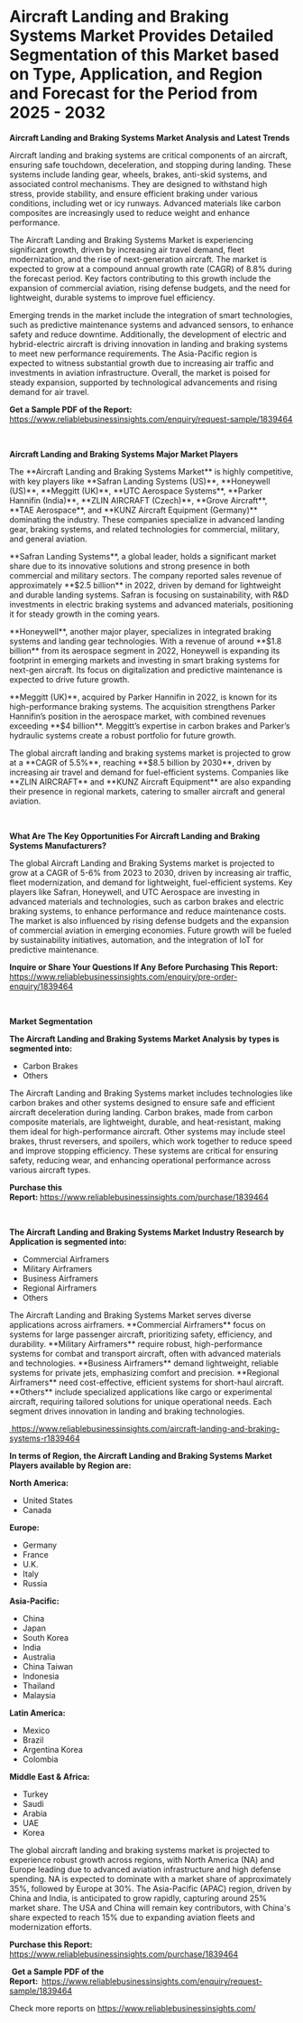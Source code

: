 <p><h1>Aircraft Landing and Braking Systems Market Provides Detailed Segmentation of this Market based on Type, Application, and Region and Forecast for the Period from 2025 - 2032</h1></p><p><strong>Aircraft Landing and Braking Systems Market Analysis and Latest Trends</strong></p>
<p><p>Aircraft landing and braking systems are critical components of an aircraft, ensuring safe touchdown, deceleration, and stopping during landing. These systems include landing gear, wheels, brakes, anti-skid systems, and associated control mechanisms. They are designed to withstand high stress, provide stability, and ensure efficient braking under various conditions, including wet or icy runways. Advanced materials like carbon composites are increasingly used to reduce weight and enhance performance.</p><p>The Aircraft Landing and Braking Systems Market is experiencing significant growth, driven by increasing air travel demand, fleet modernization, and the rise of next-generation aircraft. The market is expected to grow at a compound annual growth rate (CAGR) of 8.8% during the forecast period. Key factors contributing to this growth include the expansion of commercial aviation, rising defense budgets, and the need for lightweight, durable systems to improve fuel efficiency.</p><p>Emerging trends in the market include the integration of smart technologies, such as predictive maintenance systems and advanced sensors, to enhance safety and reduce downtime. Additionally, the development of electric and hybrid-electric aircraft is driving innovation in landing and braking systems to meet new performance requirements. The Asia-Pacific region is expected to witness substantial growth due to increasing air traffic and investments in aviation infrastructure. Overall, the market is poised for steady expansion, supported by technological advancements and rising demand for air travel.</p></p>
<p><strong>Get a Sample PDF of the Report:&nbsp;</strong> <a href="https://www.reliablebusinessinsights.com/enquiry/request-sample/1839464?utm_campaign=97&utm_medium=2&utm_source=Github&utm_content=ia&utm_term=24012025&utm_id=aircraft-landing-and-braking-systems">https://www.reliablebusinessinsights.com/enquiry/request-sample/1839464</a></p>
<p>&nbsp;</p>
<p><strong>Aircraft Landing and Braking Systems Major Market Players</strong></p>
<p><p>The **Aircraft Landing and Braking Systems Market** is highly competitive, with key players like **Safran Landing Systems (US)**, **Honeywell (US)**, **Meggitt (UK)**, **UTC Aerospace Systems**, **Parker Hannifin (India)**, **ZLIN AIRCRAFT (Czech)**, **Grove Aircraft**, **TAE Aerospace**, and **KUNZ Aircraft Equipment (Germany)** dominating the industry. These companies specialize in advanced landing gear, braking systems, and related technologies for commercial, military, and general aviation.</p><p>**Safran Landing Systems**, a global leader, holds a significant market share due to its innovative solutions and strong presence in both commercial and military sectors. The company reported sales revenue of approximately **$2.5 billion** in 2022, driven by demand for lightweight and durable landing systems. Safran is focusing on sustainability, with R&D investments in electric braking systems and advanced materials, positioning it for steady growth in the coming years.</p><p>**Honeywell**, another major player, specializes in integrated braking systems and landing gear technologies. With a revenue of around **$1.8 billion** from its aerospace segment in 2022, Honeywell is expanding its footprint in emerging markets and investing in smart braking systems for next-gen aircraft. Its focus on digitalization and predictive maintenance is expected to drive future growth.</p><p>**Meggitt (UK)**, acquired by Parker Hannifin in 2022, is known for its high-performance braking systems. The acquisition strengthens Parker Hannifin’s position in the aerospace market, with combined revenues exceeding **$4 billion**. Meggitt’s expertise in carbon brakes and Parker’s hydraulic systems create a robust portfolio for future growth.</p><p>The global aircraft landing and braking systems market is projected to grow at a **CAGR of 5.5%**, reaching **$8.5 billion by 2030**, driven by increasing air travel and demand for fuel-efficient systems. Companies like **ZLIN AIRCRAFT** and **KUNZ Aircraft Equipment** are also expanding their presence in regional markets, catering to smaller aircraft and general aviation.</p></p>
<p>&nbsp;</p>
<p><strong>What Are The Key Opportunities For Aircraft Landing and Braking Systems Manufacturers?</strong></p>
<p><p>The global Aircraft Landing and Braking Systems market is projected to grow at a CAGR of 5-6% from 2023 to 2030, driven by increasing air traffic, fleet modernization, and demand for lightweight, fuel-efficient systems. Key players like Safran, Honeywell, and UTC Aerospace are investing in advanced materials and technologies, such as carbon brakes and electric braking systems, to enhance performance and reduce maintenance costs. The market is also influenced by rising defense budgets and the expansion of commercial aviation in emerging economies. Future growth will be fueled by sustainability initiatives, automation, and the integration of IoT for predictive maintenance.</p></p>
<p><strong>Inquire or Share Your Questions If Any Before Purchasing This Report:</strong> <a href="https://www.reliablebusinessinsights.com/enquiry/pre-order-enquiry/1839464?utm_campaign=97&utm_medium=2&utm_source=Github&utm_content=ia&utm_term=24012025&utm_id=aircraft-landing-and-braking-systems">https://www.reliablebusinessinsights.com/enquiry/pre-order-enquiry/1839464</a></p>
<p>&nbsp;</p>
<p><strong>Market Segmentation</strong></p>
<p><strong>The Aircraft Landing and Braking Systems Market Analysis by types is segmented into:</strong></p>
<p><ul><li>Carbon Brakes</li><li>Others</li></ul></p>
<p><p>The Aircraft Landing and Braking Systems market includes technologies like carbon brakes and other systems designed to ensure safe and efficient aircraft deceleration during landing. Carbon brakes, made from carbon composite materials, are lightweight, durable, and heat-resistant, making them ideal for high-performance aircraft. Other systems may include steel brakes, thrust reversers, and spoilers, which work together to reduce speed and improve stopping efficiency. These systems are critical for ensuring safety, reducing wear, and enhancing operational performance across various aircraft types.</p></p>
<p><strong>Purchase this Report:&nbsp;</strong><a href="https://www.reliablebusinessinsights.com/purchase/1839464?utm_campaign=97&utm_medium=2&utm_source=Github&utm_content=ia&utm_term=24012025&utm_id=aircraft-landing-and-braking-systems">https://www.reliablebusinessinsights.com/purchase/1839464</a></p>
<p>&nbsp;</p>
<p><strong>The Aircraft Landing and Braking Systems Market Industry Research by Application is segmented into:</strong></p>
<p><ul><li>Commercial Airframers</li><li>Military Airframers</li><li>Business Airframers</li><li>Regional Airframers</li><li>Others</li></ul></p>
<p><p>The Aircraft Landing and Braking Systems Market serves diverse applications across airframers. **Commercial Airframers** focus on systems for large passenger aircraft, prioritizing safety, efficiency, and durability. **Military Airframers** require robust, high-performance systems for combat and transport aircraft, often with advanced materials and technologies. **Business Airframers** demand lightweight, reliable systems for private jets, emphasizing comfort and precision. **Regional Airframers** need cost-effective, efficient systems for short-haul aircraft. **Others** include specialized applications like cargo or experimental aircraft, requiring tailored solutions for unique operational needs. Each segment drives innovation in landing and braking technologies.</p></p>
<p><a href="https://www.reliablebusinessinsights.com/aircraft-landing-and-braking-systems-r1839464?utm_campaign=97&utm_medium=2&utm_source=Github&utm_content=ia&utm_term=24012025&utm_id=aircraft-landing-and-braking-systems">&nbsp;https://www.reliablebusinessinsights.com/aircraft-landing-and-braking-systems-r1839464</a></p>
<p><strong>In terms of Region, the Aircraft Landing and Braking Systems Market Players available by Region are:</strong></p>
<p>
    <p> <strong> North America: </strong>
        <ul>
            <li>United States</li>
            <li>Canada</li>
        </ul>
        </p> 
    <p> <strong> Europe: </strong>
        <ul>
            <li>Germany</li>
            <li>France</li>
            <li>U.K.</li>
            <li>Italy</li>
            <li>Russia</li>
        </ul>
        </p> 
    <p> <strong> Asia-Pacific: </strong>
        <ul>
            <li>China</li>
            <li>Japan</li>
            <li>South Korea</li>
            <li>India</li>
            <li>Australia</li>
            <li>China Taiwan</li>
            <li>Indonesia</li>
            <li>Thailand</li>
            <li>Malaysia</li>
        </ul>
        </p> 
    <p> <strong> Latin America: </strong>
        <ul>
            <li>Mexico</li>
            <li>Brazil</li>
            <li>Argentina Korea</li>
            <li>Colombia</li>
        </ul>
        </p> 
    <p> <strong> Middle East & Africa: </strong>
        <ul>
            <li>Turkey</li>
            <li>Saudi</li>
            <li>Arabia</li>
            <li>UAE</li>
            <li>Korea</li>
        </ul>
    </p>
    </p>
<p><p>The global aircraft landing and braking systems market is projected to experience robust growth across regions, with North America (NA) and Europe leading due to advanced aviation infrastructure and high defense spending. NA is expected to dominate with a market share of approximately 35%, followed by Europe at 30%. The Asia-Pacific (APAC) region, driven by China and India, is anticipated to grow rapidly, capturing around 25% market share. The USA and China will remain key contributors, with China's share expected to reach 15% due to expanding aviation fleets and modernization efforts.</p></p>
<p><strong>Purchase this Report: </strong><a href="https://www.reliablebusinessinsights.com/purchase/1839464?utm_campaign=97&utm_medium=2&utm_source=Github&utm_content=ia&utm_term=24012025&utm_id=aircraft-landing-and-braking-systems">https://www.reliablebusinessinsights.com/purchase/1839464</a></p>
<p>&nbsp;<strong>Get a Sample PDF of the Report:&nbsp;&nbsp;</strong><a href="https://www.reliablebusinessinsights.com/enquiry/request-sample/1839464?utm_campaign=97&utm_medium=2&utm_source=Github&utm_content=ia&utm_term=24012025&utm_id=aircraft-landing-and-braking-systems">https://www.reliablebusinessinsights.com/enquiry/request-sample/1839464</a></p>
<p><strong></strong></p>
<p>Check more reports on <a href="https://www.reliablebusinessinsights.com/?utm_campaign=97&utm_medium=2&utm_source=Github&utm_content=ia&utm_term=24012025&utm_id=aircraft-landing-and-braking-systems">https://www.reliablebusinessinsights.com/</a></p>